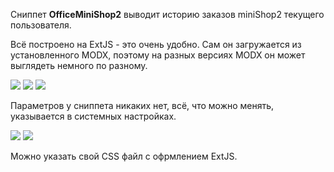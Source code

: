 Сниппет **OfficeMiniShop2** выводит историю заказов miniShop2 текущего пользователя.

Всё построено на ExtJS - это очень удобно. Сам он загружается из установленного MODX, поэтому на разных версиях MODX он может выглядеть немного по разному.

[![](https://file.modx.pro/files/d/e/e/dee7bb2e05e4ca5f23188fba7b9d1064s.jpg)](https://file.modx.pro/files/d/e/e/dee7bb2e05e4ca5f23188fba7b9d1064.png)
[![](https://file.modx.pro/files/8/f/e/8fe7aa15248aa16bf8f4509e15093fd5s.jpg)](https://file.modx.pro/files/8/f/e/8fe7aa15248aa16bf8f4509e15093fd5.png)
[![](https://file.modx.pro/files/9/7/d/97d83a9dad06a604428a859f391110fds.jpg)](https://file.modx.pro/files/9/7/d/97d83a9dad06a604428a859f391110fd.png)

Параметров у сниппета никаких нет, всё, что можно менять, указывается в системных настройках.

[![](https://file.modx.pro/files/6/f/2/6f2a563d97bbea76516b74dc9c80baads.jpg)](https://file.modx.pro/files/6/f/2/6f2a563d97bbea76516b74dc9c80baad.png)
[![](https://file.modx.pro/files/c/a/1/ca1a88011b00b8c35f17a0858cb9e531s.jpg)](https://file.modx.pro/files/c/a/1/ca1a88011b00b8c35f17a0858cb9e531.png)

Можно указать свой CSS файл с офрмлением ExtJS.